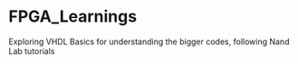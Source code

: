 # FPGA_Learnings
Exploring VHDL Basics for understanding the bigger codes, following Nand Lab tutorials
